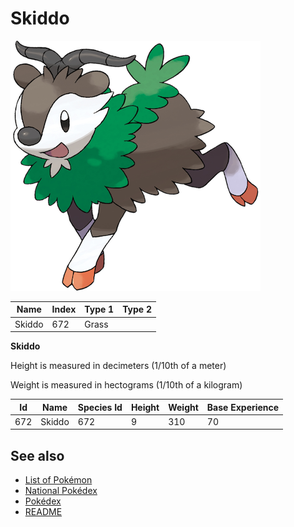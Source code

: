 # Skiddo


![Skiddo](images/672.png)

| **Name** | **Index** | **Type 1** | **Type 2** |
|----|----|----|----|
| Skiddo | 672 | Grass  |  |

**Skiddo** 


Height is measured in decimeters (1/10th of a meter)

Weight is measured in hectograms (1/10th of a kilogram)

| **Id** | **Name** | **Species Id** | **Height** | **Weight** | **Base Experience** |
|--------|----------|----------------|------------|------------|---------------------|
| 672 | Skiddo | 672 | 9 | 310 | 70 |


## See also

- [List of Pokémon](../pokemon.md)
- [National Pokédex](../national_pokedex.md)
- [Pokédex](../pokedex.md)
- [README](../README.md)
